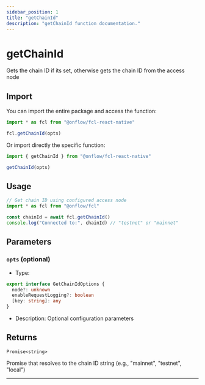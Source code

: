 ```yaml
---
sidebar_position: 1
title: "getChainId"
description: "getChainId function documentation."
---
```


<!-- THIS DOCUMENT IS AUTO-GENERATED FROM [onflow/fcl-react-native/src/fcl-react-native.ts](https://github.com/onflow/fcl-js/tree/master/packages/fcl-react-native/src/fcl-react-native.ts). DO NOT EDIT MANUALLY -->

# getChainId

Gets the chain ID if its set, otherwise gets the chain ID from the access node

## Import

You can import the entire package and access the function:

```typescript
import * as fcl from "@onflow/fcl-react-native"

fcl.getChainId(opts)
```

Or import directly the specific function:

```typescript
import { getChainId } from "@onflow/fcl-react-native"

getChainId(opts)
```

## Usage

```typescript
// Get chain ID using configured access node
import * as fcl from "@onflow/fcl"

const chainId = await fcl.getChainId()
console.log("Connected to:", chainId) // "testnet" or "mainnet"
```

## Parameters

### `opts` (optional)


- Type: 
```typescript
export interface GetChainIdOptions {
  node?: unknown
  enableRequestLogging?: boolean
  [key: string]: any
}
```
- Description: Optional configuration parameters


## Returns

`Promise<string>`


Promise that resolves to the chain ID string (e.g., "mainnet", "testnet", "local")

---